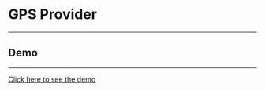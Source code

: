 # GPS Provider

---

## Demo

---

[Click here to see the demo](https://stefanoturcarelli.github.io/gps-provider/)
